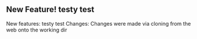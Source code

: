 ## New Feature! testy test
New features: testy test
Changes: Changes were made via cloning from the web onto the working dir 
